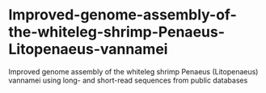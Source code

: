 # Improved-genome-assembly-of-the-whiteleg-shrimp-Penaeus-Litopenaeus-vannamei
Improved genome assembly of the whiteleg shrimp Penaeus (Litopenaeus) vannamei using long- and short-read sequences from public databases
